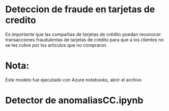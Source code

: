 # Deteccion de fraude en tarjetas de credito
Es importante que las compañías de tarjetas de crédito puedan reconocer transacciones fraudulentas de tarjetas de crédito para que a los clientes no se les cobre por los artículos que no compraron.
# Nota:
Este modelo fue ejecutado con Azure notebooks, abrir el archivo
# Detector de anomaliasCC.ipynb
